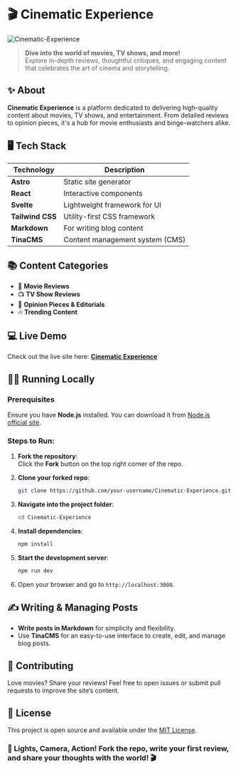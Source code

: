 

# 🎬 Cinematic Experience  
![Cinematic-Experience](https://github.com/user-attachments/assets/da2404cf-9162-4063-9722-a1f8d949fed3)

> **Dive into the world of movies, TV shows, and more!**  
Explore in-depth reviews, thoughtful critiques, and engaging content that celebrates the art of cinema and storytelling.


## ✨ About  
**Cinematic Experience** is a platform dedicated to delivering high-quality content about movies, TV shows, and entertainment. From detailed reviews to opinion pieces, it's a hub for movie enthusiasts and binge-watchers alike.



## 🖥️ Tech Stack  
| Technology  | Description                     |
|-------------|----------------------------------|
| **Astro**   | Static site generator            |
| **React**   | Interactive components           |
| **Svelte**  | Lightweight framework for UI     |
| **Tailwind CSS** | Utility-first CSS framework  |
| **Markdown**| For writing blog content         |
| **TinaCMS** | Content management system (CMS)  |



## 📚 Content Categories  
- 🎥 **Movie Reviews**  
- 📺 **TV Show Reviews**  
- 📝 **Opinion Pieces & Editorials**  
- 🔥 **Trending Content**



## 💻 Live Demo  
Check out the live site here: **[Cinematic Experience](https://github.com/rafay99-epic/Cinematic-Experience)**  



## 🏃‍♂️ Running Locally  

### Prerequisites  
Ensure you have **Node.js** installed. You can download it from [Node.js official site](https://nodejs.org/).  

### Steps to Run:  
1. **Fork the repository**:  
   Click the **Fork** button on the top right corner of the repo.  

2. **Clone your forked repo**:  
   ```bash  
   git clone https://github.com/your-username/Cinematic-Experience.git  
   ```  

3. **Navigate into the project folder**:  
   ```bash  
   cd Cinematic-Experience  
   ```  

4. **Install dependencies**:  
   ```bash  
   npm install  
   ```  

5. **Start the development server**:  
   ```bash  
   npm run dev  
   ```  

6. Open your browser and go to `http://localhost:3000`.


## ✍️ Writing & Managing Posts  
- **Write posts in Markdown** for simplicity and flexibility.  
- Use **TinaCMS** for an easy-to-use interface to create, edit, and manage blog posts.

## 🤝 Contributing  
Love movies? Share your reviews! Feel free to open issues or submit pull requests to improve the site’s content.


## 📄 License  
This project is open source and available under the [MIT License](./LICENSE).

### 🎥 Lights, Camera, Action! Fork the repo, write your first review, and share your thoughts with the world! 🎬  
